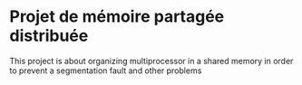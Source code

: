 # Projet de mémoire partagée distribuée

This project is about organizing multiprocessor in a shared memory in order to prevent a segmentation fault and other problems
